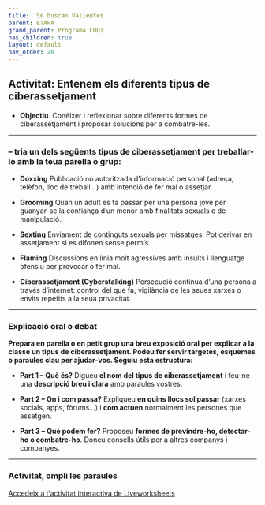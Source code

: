 ```yaml
---
title:  Se buscan Valientes
parent: ETAPA 
grand_parent: Programa CODI
has_children: true
layout: default
nav_order: 20
---
```





## Activitat: Entenem els diferents tipus de **ciberassetjament**

- **Objectiu**. Conéixer i reflexionar sobre diferents formes de ciberassetjament i proposar solucions per a combatre-les.

---



### – **tria un dels següents tipus de ciberassetjament** per treballar-lo amb la teua parella o grup:


* **Doxxing**
  Publicació no autoritzada d’informació personal (adreça, telèfon, lloc de treball...) amb intenció de fer mal o assetjar.

* **Grooming**
  Quan un adult es fa passar per una persona jove per guanyar-se la confiança d’un menor amb finalitats sexuals o de manipulació.

* **Sexting**
  Enviament de continguts sexuals per missatges. Pot derivar en assetjament si es difonen sense permís.

* **Flaming**
  Discussions en línia molt agressives amb insults i llenguatge ofensiu per provocar o fer mal.

* **Ciberassetjament (Cyberstalking)**
  Persecució contínua d’una persona a través d’internet: control del que fa, vigilància de les seues xarxes o envits repetits a la seua privacitat.

---


### Explicació oral o debat 

**Prepara en parella o en petit grup una breu exposició oral per explicar a la classe un tipus de ciberassetjament. Podeu fer servir targetes, esquemes o paraules clau per ajudar-vos. Seguiu esta estructura:**

* **Part 1 – Què és?**
  Digueu **el nom del tipus de ciberassetjament** i feu-ne una **descripció breu i clara** amb paraules vostres.

* **Part 2 – On i com passa?**
  Expliqueu **en quins llocs sol passar** (xarxes socials, apps, fòrums...) i **com actuen** normalment les persones que assetgen.

* **Part 3 – Què podem fer?**
  Proposeu **formes de previndre-ho, detectar-ho o combatre-ho**. Doneu consells útils per a altres companys i companyes.

---


### Activitat, ompli les paraules


<p>
  <a href="https://www.liveworksheets.com/es/worksheet/es/ciencias-sociales/1110678" target="_blank" class="btn btn-primary">
    Accedeix a l'activitat interactiva de Liveworksheets
  </a>
</p>

